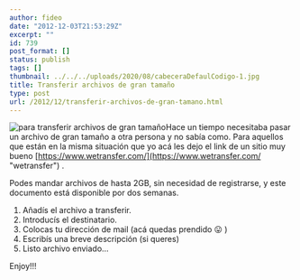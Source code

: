 ```yaml
---
author: fideo
date: "2012-12-03T21:53:29Z"
excerpt: ""
id: 739
post_format: []
status: publish
tags: []
thumbnail: ../../../uploads/2020/08/cabeceraDefaulCodigo-1.jpg
title: Transferir archivos de gran tamaño
type: post
url: /2012/12/transferir-archivos-de-gran-tamano.html
---
```

![para transferir archivos de gran tamaño](http://federicomazzei.com.ar/blog/wp-content/uploads/2021/07/weTransfer-1.jpg "wetranfer")Hace un tiempo necesitaba pasar un archivo de gran tamaño a otra persona y no sabía como. Para aquellos que están en la misma situación que yo acá les dejo el link de un sitio muy bueno [https://www.wetransfer.com/](https://www.wetransfer.com/ "wetransfer") .

Podes mandar archivos de hasta 2GB, sin necesidad de registrarse, y este documento está disponible por dos semanas.

1. Añadís el archivo a transferir.
2. Introducís el destinatario.
3. Colocas tu dirección de mail (acá quedas prendido 😛 )
4. Escribís una breve descripción (si queres)
5. Listo archivo enviado…

Enjoy!!!
